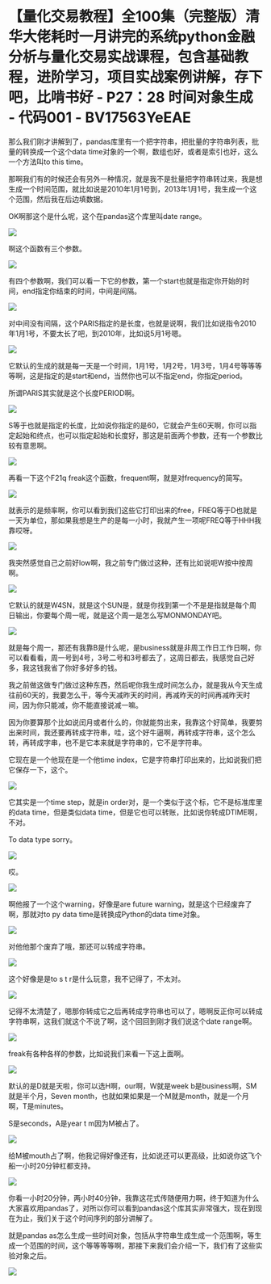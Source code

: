 # 【量化交易教程】全100集（完整版）清华大佬耗时一月讲完的系统python金融分析与量化交易实战课程，包含基础教程，进阶学习，项目实战案例讲解，存下吧，比啃书好 - P27：28 时间对象生成 - 代码001 - BV17563YeEAE

那么我们刚才讲解到了，pandas库里有一个把字符串，把批量的字符串列表，批量的转换成一个这个data time对象的一个啊，数组也好，或者是索引也好，这么一个方法叫to this time。

那啊我们有的时候还会有另外一种情况，就是我不是批量把字符串转过来，我是想生成一个时间范围，就比如说是2010年1月1号到，2013年1月1号，我生成一个这个范围，然后我在后边填数据。

OK啊那这个是什么呢，这个在pandas这个库里叫date range。

![](img/d431c85215199708186b2f8326b72621_1.png)

啊这个函数有三个参数。

![](img/d431c85215199708186b2f8326b72621_3.png)

有四个参数啊，我们可以看一下它的参数，第一个start也就是指定你开始的时间，end指定你结束的时间，中间是间隔。



![](img/d431c85215199708186b2f8326b72621_5.png)

对中间没有间隔，这个PARIS指定的是长度，也就是说啊，我们比如说指令2010年1月1号，不要太长了吧，到2010年，比如说5月1号嗯。



![](img/d431c85215199708186b2f8326b72621_7.png)

它默认的生成的就是每一天是一个时间，1月1号，1月2号，1月3号，1月4号等等等等啊，这是指定的是start和end，当然你也可以不指定end，你指定period。

所谓PARIS其实就是这个长度PERIOD啊。

![](img/d431c85215199708186b2f8326b72621_9.png)

S等于也就是指定的长度，比如说你指定的是60，它就会产生60天啊，你可以指定起始和终点，也可以指定起始和长度好，那这是前面两个参数，还有一个参数比较有意思啊。



![](img/d431c85215199708186b2f8326b72621_11.png)

再看一下这个F21q freak这个函数，frequent啊，就是对frequency的简写。

![](img/d431c85215199708186b2f8326b72621_13.png)

就表示的是频率啊，你可以看到我们这些它打印出来的free，FREQ等于D也就是一天为单位，那如果我想是生产的是每一小时，我就产生一项呢FREQ等于HHH我靠哎呀。



![](img/d431c85215199708186b2f8326b72621_15.png)

我突然感觉自己之前好low啊，我之前专门做过这种，还有比如说呃W按中按周啊。

![](img/d431c85215199708186b2f8326b72621_17.png)

它默认的就是W4SN，就是这个SUN是，就是你找到第一个不是是指就是每个周日输出，你要每个周一呢，就是这个周一是怎么写MONMONDAY吧。



![](img/d431c85215199708186b2f8326b72621_19.png)

就是每个周一，那还有我靠B是什么呢，是business就是非周工作日工作日啊，你可以看看看，周一号到4号，3号二号和3号都去了，这周日都去，我感觉自己好多，我这钱我省了你好多好多的钱。

我之前做这做专门做过这种东西，然后呢你我生成时间怎么办，就是我从今天生成往前60天的，我要怎么干，等今天减昨天的时间，再减昨天的时间再减昨天时间，因为你只能减，你不能直接说减一嘛。

因为你要算那个比如说闰月或者什么的，你就能剪出来，我靠这个好简单，我要剪出来时间，我还要再转成字符串，哇，这个好牛逼啊，再转成字符串，这个怎么转，再转成字串，也不是它本来就是字符串的，它不是字符串。

它现在是一个他现在是一个他time index，它是字符串打印出来的，比如说我们把它保存一下，这个。

![](img/d431c85215199708186b2f8326b72621_21.png)

它其实是一个time step，就是in order对，是一个类似于这个标，它不是标准库里的data time，但是类似data time，但是它也可以转账，比如说你转成DTIME啊，不对。

To data type sorry。

![](img/d431c85215199708186b2f8326b72621_23.png)

哎。

![](img/d431c85215199708186b2f8326b72621_25.png)

啊他报了一个这个warning，好像是are future warning，就是这个已经废弃了啊，那就对to py data time是转换成Python的data time对象。



![](img/d431c85215199708186b2f8326b72621_27.png)

对他他那个废弃了哦，那还可以转成字符串。

![](img/d431c85215199708186b2f8326b72621_29.png)

这个好像是是to s t r是什么玩意，我不记得了，不太对。

![](img/d431c85215199708186b2f8326b72621_31.png)

记得不太清楚了，嗯那你转成它之后再转成字符串也可以了，嗯啊反正你可以转成字符串啊，这我们就这个不说了啊，这个回回到刚才我们说这个date range啊。



![](img/d431c85215199708186b2f8326b72621_33.png)

freak有各种各样的参数，比如说我们来看一下这上面啊。

![](img/d431c85215199708186b2f8326b72621_35.png)

默认的是D就是天啦，你可以选H啊，our啊，W就是week b是business啊，SM就是半个月，Seven month，也就如果如果是一个M就是month，就是一个月啊，T是minutes。

S是seconds，A是year t m因为M被占了。

![](img/d431c85215199708186b2f8326b72621_37.png)

给M被mouth占了啊，他我记得好像还有，比如说还可以更高级，比如说你这飞个船一小时20分钟杠都支持。



![](img/d431c85215199708186b2f8326b72621_39.png)

你看一小时20分钟，两小时40分钟，我靠这花式传随便用力啊，终于知道为什么大家喜欢用pandas了，对所以你可以看到pandas这个库其实非常强大，现在到现在为止，我们关于这个时间序列的部分讲解了。

就是pandas as怎么生成一些时间对象，包括从字符串生成生成一个范围啊，等生成一个范围的时间，这个等等等等啊，那接下来我们会介绍一下，我们有了这些实验对象之后。



![](img/d431c85215199708186b2f8326b72621_41.png)